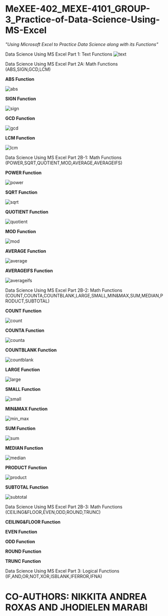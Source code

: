 # MeXEE-402_MEXE-4101_GROUP-3_Practice-of-Data-Science-Using-MS-Excel
_"Using Microsoft Excel to Practice Data Science along with its Functions"_

Data Science Using MS Excel Part 1: Text Functions
![text](https://github.com/ABRAHAM-AH/MeXEE-402_MEXE-4101_GROUP-3_Practice-of-Data-Science-Using-MS-Excel-Part-1-2-3/assets/143601880/c2d6cba8-40da-4eba-be30-cda6ea525894)

Data Science Using MS Excel Part 2A: Math Functions (ABS,SIGN,GCD,LCM)

**ABS Function**

![abs](https://github.com/ABRAHAM-AH/MeXEE-402_MEXE-4101_GROUP-3_Practice-of-Data-Science-Using-MS-Excel-Part-1-2-3/assets/143601880/a16d7917-f843-4062-9a88-76d9d7d47a5c)

**SIGN Function**

![sign](https://github.com/ABRAHAM-AH/MeXEE-402_MEXE-4101_GROUP-3_Practice-of-Data-Science-Using-MS-Excel-Part-1-2-3/assets/143601880/e5bb2750-815d-457d-b2fa-c6843c372c39)

**GCD Function**

![gcd](https://github.com/ABRAHAM-AH/MeXEE-402_MEXE-4101_GROUP-3_Practice-of-Data-Science-Using-MS-Excel-Part-1-2-3/assets/143601880/766a2863-7558-47ba-bdec-ec341cc10efd)

**LCM Function**

![lcm](https://github.com/ABRAHAM-AH/MeXEE-402_MEXE-4101_GROUP-3_Practice-of-Data-Science-Using-MS-Excel-Part-1-2-3/assets/143601880/506c0008-ad4f-4fd6-b873-e642d7bee363)

Data Science Using MS Excel Part 2B-1: Math Functions (POWER,SQRT,QUOTIENT,MOD,AVERAGE,AVERAGEIFS)

**POWER Function**

![power](https://github.com/ABRAHAM-AH/MeXEE-402_MEXE-4101_GROUP-3_Practice-of-Data-Science-Using-MS-Excel-Part-1-2-3/assets/143601880/50b4985f-5255-4fa6-8753-89272bda28a0)

**SQRT Function**

![sqrt](https://github.com/ABRAHAM-AH/MeXEE-402_MEXE-4101_GROUP-3_Practice-of-Data-Science-Using-MS-Excel-Part-1-2-3/assets/143601880/e3a57b4b-d016-4e99-9f3f-b3afc9439b12)

**QUOTIENT Function**

![quotient](https://github.com/ABRAHAM-AH/MeXEE-402_MEXE-4101_GROUP-3_Practice-of-Data-Science-Using-MS-Excel-Part-1-2-3/assets/143601880/8b00e653-dba6-4cac-97c2-9ea617a0acf7)

**MOD Function**

![mod](https://github.com/ABRAHAM-AH/MeXEE-402_MEXE-4101_GROUP-3_Practice-of-Data-Science-Using-MS-Excel-Part-1-2-3/assets/143601880/bc26ff0f-a18d-49ee-b7fb-a898cf97da9f)

**AVERAGE Function**

![average](https://github.com/ABRAHAM-AH/MeXEE-402_MEXE-4101_GROUP-3_Practice-of-Data-Science-Using-MS-Excel-Part-1-2-3/assets/143601880/7545054d-c0af-424c-9b7f-48e4348d76b9)

**AVERAGEIFS Function**

![averageifs](https://github.com/ABRAHAM-AH/MeXEE-402_MEXE-4101_GROUP-3_Practice-of-Data-Science-Using-MS-Excel-Part-1-2-3/assets/143601880/7cf872f6-dda5-450f-b0bb-f8ac09e4b7c7)

Data Science Using MS Excel Part 2B-2: Math Functions (COUNT,COUNTA,COUNTBLANK,LARGE,SMALL,MIN&MAX,SUM,MEDIAN,PRODUCT,SUBTOTAL)

**COUNT Function**

![count](https://github.com/ABRAHAM-AH/MeXEE-402_MEXE-4101_GROUP-3_Practice-of-Data-Science-Using-MS-Excel-Part-1-2-3/assets/143601880/043c8d4b-7a63-47fe-b097-1acec20ee6c8)

**COUNTA Function**

![counta](https://github.com/ABRAHAM-AH/MeXEE-402_MEXE-4101_GROUP-3_Practice-of-Data-Science-Using-MS-Excel-Part-1-2-3/assets/143601880/ec61faf7-fd6c-45fd-a03a-003d6047c2a5)

**COUNTBLANK Function**

![countblank](https://github.com/ABRAHAM-AH/MeXEE-402_MEXE-4101_GROUP-3_Practice-of-Data-Science-Using-MS-Excel-Part-1-2-3/assets/143601880/82a0b5b4-ec0d-46e3-8bbb-69e96750ca0f)

**LARGE Function**

![large](https://github.com/ABRAHAM-AH/MeXEE-402_MEXE-4101_GROUP-3_Practice-of-Data-Science-Using-MS-Excel-Part-1-2-3/assets/143601880/c040300e-ae74-4849-ae9f-8090a7d9f97f)

**SMALL Function**

![small](https://github.com/ABRAHAM-AH/MeXEE-402_MEXE-4101_GROUP-3_Practice-of-Data-Science-Using-MS-Excel-Part-1-2-3/assets/143601880/dabdcf39-04b2-434c-b8bf-b7edaaa76c3e)

**MIN&MAX Function**

![min_max](https://github.com/ABRAHAM-AH/MeXEE-402_MEXE-4101_GROUP-3_Practice-of-Data-Science-Using-MS-Excel-Part-1-2-3/assets/143601880/5fa03497-ee26-45cd-948a-e9beaf328ada)

**SUM Function**

![sum](https://github.com/ABRAHAM-AH/MeXEE-402_MEXE-4101_GROUP-3_Practice-of-Data-Science-Using-MS-Excel-Part-1-2-3/assets/143601880/7b3772b1-61ab-411a-b357-1d8b11def28c)

**MEDIAN Function**

![median](https://github.com/ABRAHAM-AH/MeXEE-402_MEXE-4101_GROUP-3_Practice-of-Data-Science-Using-MS-Excel-Part-1-2-3/assets/143601880/40d8ae40-601e-400d-8387-b9698a1229cd)

**PRODUCT Function**

![product](https://github.com/ABRAHAM-AH/MeXEE-402_MEXE-4101_GROUP-3_Practice-of-Data-Science-Using-MS-Excel-Part-1-2-3/assets/143601880/61dc1a90-2bb8-4743-bdf0-7485da893c93)

**SUBTOTAL Function**

![subtotal](https://github.com/ABRAHAM-AH/MeXEE-402_MEXE-4101_GROUP-3_Practice-of-Data-Science-Using-MS-Excel-Part-1-2-3/assets/143601880/902ccda9-f18d-411d-8f08-4c7778a2d3f8)

Data Science Using MS Excel Part 2B-3: Math Functions (CEILING&FLOOR,EVEN,ODD,ROUND,TRUNC)

**CEILING&FLOOR Function**

**EVEN Function**

**ODD Function**

**ROUND Function**

**TRUNC Function**

Data Science Using MS Excel Part 3: Logical Functions (IF,AND,OR,NOT,XOR,ISBLANK,IFERROR,IFNA)



# **CO-AUTHORS: NIKKITA ANDREA ROXAS AND JHODIELEN MARABI**
